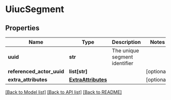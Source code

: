 # UiucSegment

## Properties
Name | Type | Description | Notes
------------ | ------------- | ------------- | -------------
**uuid** | **str** | The unique segment identifier | 
**referenced_actor_uuid** | **list[str]** |  | [optional] 
**extra_attributes** | [**ExtraAttributes**](ExtraAttributes.md) |  | [optional] 

[[Back to Model list]](../README.md#documentation-for-models) [[Back to API list]](../README.md#documentation-for-api-endpoints) [[Back to README]](../README.md)

